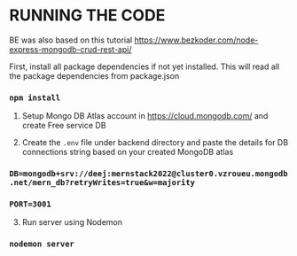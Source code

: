 # RUNNING THE CODE

BE was also based on this tutorial https://www.bezkoder.com/node-express-mongodb-crud-rest-api/


First, install all package dependencies if not yet installed. This will read all the package dependencies from package.json

### `npm install`

1. Setup Mongo DB Atlas account in https://cloud.mongodb.com/ and create Free service DB

2. Create the `.env` file under backend directory and paste the details for DB connections string based on your created MongoDB atlas 

### `DB=mongodb+srv://deej:mernstack2022@cluster0.vzroueu.mongodb.net/mern_db?retryWrites=true&w=majority`
### `PORT=3001`

3. Run server using Nodemon

### `nodemon server`
